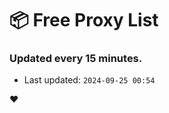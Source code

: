 # :package: Free Proxy List
### Updated every 15 minutes.

- Last updated: `2024-09-25 00:54`

:heart:
